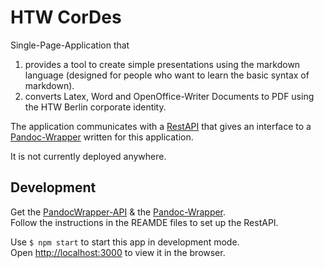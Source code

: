 # HTW CorDes

Single-Page-Application that

1. provides a tool to create simple presentations using the markdown language (designed for people who want to learn the basic syntax of markdown).
2. converts Latex, Word and OpenOffice-Writer Documents to PDF using the HTW Berlin corporate identity.

The application communicates with a [RestAPI](https://github.com/jakobfp/pandocwrapper-api) that gives an interface to a [Pandoc-Wrapper](https://github.com/jakobfp/pandocwrapper) written for this application.

It is not currently deployed anywhere.

## Development

Get the [PandocWrapper-API](https://github.com/jakobfp/pandocwrapper-api) & the [Pandoc-Wrapper](https://github.com/jakobfp/pandocwrapper). <br>
Follow the instructions in the REAMDE files to set up the RestAPI.

Use `$ npm start` to start this app in development mode.<br>
Open [http://localhost:3000](http://localhost:3000) to view it in the browser.

